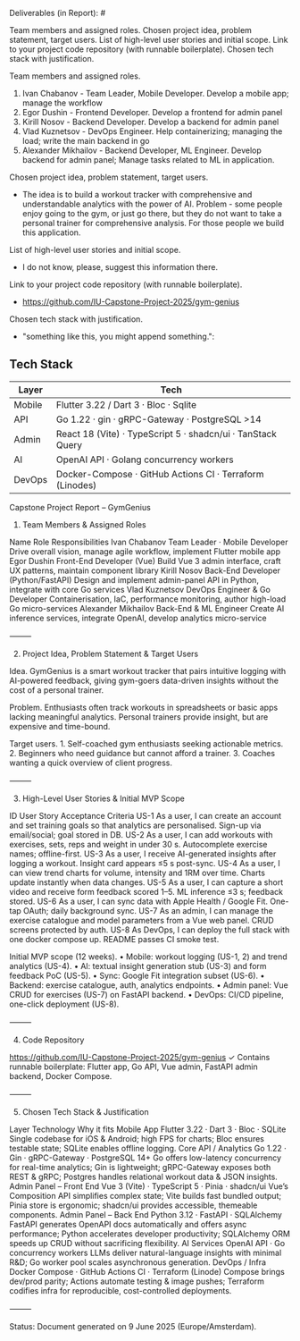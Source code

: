 Deliverables (in Report): #

Team members and assigned roles.
Chosen project idea, problem statement, target users.
List of high-level user stories and initial scope.
Link to your project code repository (with runnable boilerplate).
Chosen tech stack with justification.

Team members and assigned roles.
1. Ivan Chabanov - Team Leader, Mobile Developer. Develop a mobile app; manage the workflow
2. Egor Dushin - Frontend Developer. Develop a frontend for admin panel
3. Kirill Nosov	- Backend Developer. Develop a backend for admin panel
4. Vlad Kuznetsov - DevOps Engineer. Help containerizing; managing the load; write the main backend in go
5. Alexander Mikhailov - Backend Developer, ML Engineer. Develop backend for admin panel; Manage tasks related to ML in application.

Chosen project idea, problem statement, target users.
- The idea is to build a workout tracker with comprehensive and understandable analytics with the power of AI. Problem - some people enjoy going to the gym, or just go there, but they do not want to take a personal trainer for comprehensive analysis. For those people we build this application.

List of high-level user stories and initial scope.
- I do not know, please, suggest this information there.

Link to your project code repository (with runnable boilerplate).
- https://github.com/IU-Capstone-Project-2025/gym-genius

Chosen tech stack with justification.
- "something like this, you might append something.": 
## Tech Stack

| Layer  | Tech                                          |
| ------ | --------------------------------------------- |
| Mobile | Flutter 3.22 / Dart 3 · Bloc · Sqlite     |
| API    | Go 1.22 · gin · gRPC-Gateway · PostgreSQL >14 |
| Admin  | React 18 (Vite) · TypeScript 5 · shadcn/ui · TanStack Query |
| AI     | OpenAI API · Golang concurrency workers |
| DevOps | Docker-Compose · GitHub Actions CI · Terraform (Linodes) |

Capstone Project Report – GymGenius

1. Team Members & Assigned Roles

Name	Role	Responsibilities
Ivan Chabanov	Team Leader · Mobile Developer	Drive overall vision, manage agile workflow, implement Flutter mobile app
Egor Dushin	Front-End Developer (Vue)	Build Vue 3 admin interface, craft UX patterns, maintain component library
Kirill Nosov	Back-End Developer (Python/FastAPI)	Design and implement admin-panel API in Python, integrate with core Go services
Vlad Kuznetsov	DevOps Engineer & Go Developer	Containerisation, IaC, performance monitoring, author high-load Go micro-services
Alexander Mikhailov	Back-End & ML Engineer	Create AI inference services, integrate OpenAI, develop analytics micro-service


⸻

2. Project Idea, Problem Statement & Target Users

Idea. GymGenius is a smart workout tracker that pairs intuitive logging with AI-powered feedback, giving gym-goers data-driven insights without the cost of a personal trainer.

Problem. Enthusiasts often track workouts in spreadsheets or basic apps lacking meaningful analytics. Personal trainers provide insight, but are expensive and time-bound.

Target users.
	1.	Self-coached gym enthusiasts seeking actionable metrics.
	2.	Beginners who need guidance but cannot afford a trainer.
	3.	Coaches wanting a quick overview of client progress.

⸻

3. High-Level User Stories & Initial MVP Scope

ID	User Story	Acceptance Criteria
US-1	As a user, I can create an account and set training goals so that analytics are personalised.	Sign-up via email/social; goal stored in DB.
US-2	As a user, I can add workouts with exercises, sets, reps and weight in under 30 s.	Autocomplete exercise names; offline-first.
US-3	As a user, I receive AI-generated insights after logging a workout.	Insight card appears ≤5 s post-sync.
US-4	As a user, I can view trend charts for volume, intensity and 1RM over time.	Charts update instantly when data changes.
US-5	As a user, I can capture a short video and receive form feedback scored 1–5.	ML inference ≤3 s; feedback stored.
US-6	As a user, I can sync data with Apple Health / Google Fit.	One-tap OAuth; daily background sync.
US-7	As an admin, I can manage the exercise catalogue and model parameters from a Vue web panel.	CRUD screens protected by auth.
US-8	As DevOps, I can deploy the full stack with one docker compose up.	README passes CI smoke test.

Initial MVP scope (12 weeks).
	•	Mobile: workout logging (US-1, 2) and trend analytics (US-4).
	•	AI: textual insight generation stub (US-3) and form feedback PoC (US-5).
	•	Sync: Google Fit integration subset (US-6).
	•	Backend: exercise catalogue, auth, analytics endpoints.
	•	Admin panel: Vue CRUD for exercises (US-7) on FastAPI backend.
	•	DevOps: CI/CD pipeline, one-click deployment (US-8).

⸻

4. Code Repository

https://github.com/IU-Capstone-Project-2025/gym-genius
✓ Contains runnable boilerplate: Flutter app, Go API, Vue admin, FastAPI admin backend, Docker Compose.

⸻

5. Chosen Tech Stack & Justification    

Layer	Technology	Why it fits
Mobile App	Flutter 3.22 · Dart 3 · Bloc · SQLite	Single codebase for iOS & Android; high FPS for charts; Bloc ensures testable state; SQLite enables offline logging.
Core API / Analytics	Go 1.22 · Gin · gRPC-Gateway · PostgreSQL 14+	Go offers low-latency concurrency for real-time analytics; Gin is lightweight; gRPC-Gateway exposes both REST & gRPC; Postgres handles relational workout data & JSON insights.
Admin Panel – Front End	Vue 3 (Vite) · TypeScript 5 · Pinia · shadcn/ui	Vue’s Composition API simplifies complex state; Vite builds fast bundled output; Pinia store is ergonomic; shadcn/ui provides accessible, themeable components.
Admin Panel – Back End	Python 3.12 · FastAPI · SQLAlchemy	FastAPI generates OpenAPI docs automatically and offers async performance; Python accelerates developer productivity; SQLAlchemy ORM speeds up CRUD without sacrificing flexibility.
AI Services	OpenAI API · Go concurrency workers	LLMs deliver natural-language insights with minimal R&D; Go worker pool scales asynchronous generation.
DevOps / Infra	Docker Compose · GitHub Actions CI · Terraform (Linode)	Compose brings dev/prod parity; Actions automate testing & image pushes; Terraform codifies infra for reproducible, cost-controlled deployments.


⸻

Status: Document generated on 9 June 2025 (Europe/Amsterdam).